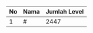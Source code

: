 | No | Nama            | Jumlah Level |
|----|-----------------|--------------|
| 1  | #    |    2447        |

